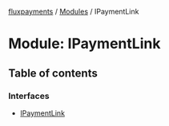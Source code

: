 [fluxpayments](../README.md) / [Modules](../modules.md) / IPaymentLink

# Module: IPaymentLink

## Table of contents

### Interfaces

- [IPaymentLink](../interfaces/IPaymentLink.IPaymentLink.md)
